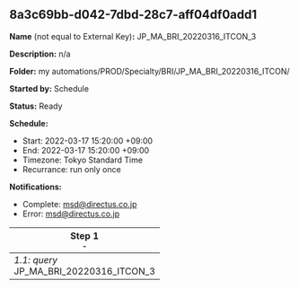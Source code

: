 ## 8a3c69bb-d042-7dbd-28c7-aff04df0add1

**Name** (not equal to External Key)**:** JP_MA_BRI_20220316_ITCON_3

**Description:** n/a

**Folder:** my automations/PROD/Specialty/BRI/JP_MA_BRI_20220316_ITCON/

**Started by:** Schedule

**Status:** Ready

**Schedule:**

* Start: 2022-03-17 15:20:00 +09:00
* End: 2022-03-17 15:20:00 +09:00
* Timezone: Tokyo Standard Time
* Recurrance: run only once

**Notifications:**

* Complete: msd@directus.co.jp
* Error: msd@directus.co.jp

| Step 1<br>_<small>-</small>_ |
| --- |
| _1.1: query_<br>JP_MA_BRI_20220316_ITCON_3 |
